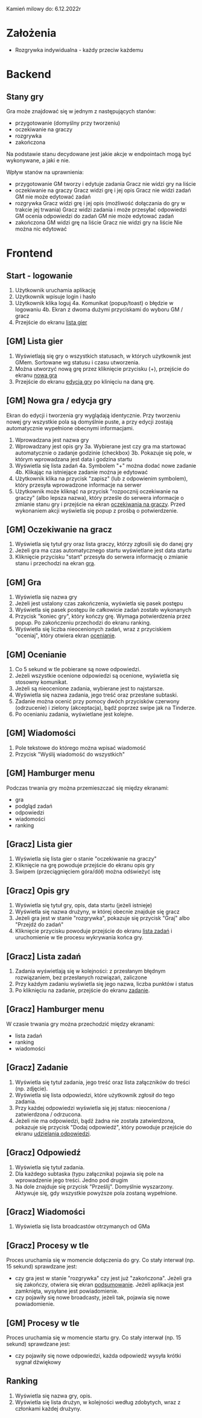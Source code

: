 Kamień milowy do: 6.12.2022r

# Założenia
- Rozgrywka indywidualna - każdy przeciw każdemu

# Backend

## Stany gry
Gra może znajdować się w jednym z następujących stanów:
- przygotowanie (domyślny przy tworzeniu)
- oczekiwanie na graczy
- rozgrywka
- zakończona

Na podstawie stanu decydowane jest jakie akcje w endpointach mogą być wykonywane, a jaki e nie. 

Wpływ stanów na uprawnienia:
- przygotowanie
  GM tworzy i edytuje zadania
  Gracz nie widzi gry na liście
- oczekiwanie na graczy
  Gracz widzi grę i jej opis
  Gracz nie widzi zadań
  GM nie może edytować zadań
- rozgrywka
  Gracz widzi grę i jej opis (możliwość dołączania do gry w trakcie jej trwania)
  Gracz widzi zadania i może przesyłać odpowiedzi
  GM ocenia odpowiedzi do zadań
  GM nie może edytować zadań
- zakończona
  GM widzi grę na liście
  Gracz nie widzi gry na liście
  Nie można nic edytować

  
# Frontend

## Start - logowanie
1. Użytkownik uruchamia aplikację
2. Użytkownik wpisuje login i hasło
3. Użytkownik klika loguj
4a. Komunikat (popup/toast) o błędzie w logowaniu
4b. Ekran z dwoma dużymi przyciskami do wyboru GM / gracz
5. Przejście do ekranu [lista gier](#lista-gier)

## [GM] Lista gier
1. Wyświetlają się gry o wszystkich statusach, w których użytkownik jest GMem. Sortowane wg statusu i czasu utworzenia.
2. Można utworzyć nową grę przez kliknięcie przycisku (+), przejście do ekranu [nowa gra](#nowa-gra)
3. Przejście do ekranu [edycja gry](#edycja-gry) po klinięciu na daną grę.

## [GM] Nowa gra / edycja gry
Ekran do edycji i tworzenia gry wyglądają identycznie. Przy tworzeniu nowej gry wszystkie pola są domyślnie puste, a przy edycji zostają automatycznie wypełnione obecnymi informacjami.
1. Wprowadzana jest nazwa gry
2. Wprowadzany jest opis gry
3a. Wybierane jest czy gra ma startować automatycznie o zadanje godzinie (checkbox)
3b. Pokazuje się pole, w którym wprowadzana jest data i godzina startu
4. Wyświetla się lista zadań
4a. Symbolem "+" można dodać nowe zadanie
4b. Klikając na istniejące zadanie można je edytować
5. Użytkownik klika na przycisk "zapisz" (lub z odpowienim symbolem), który przesyła wprowadzone informacje na serwer
6. Użytkownik może kliknąć na przycisk "rozpocznij oczekiwanie na graczy" (albo lepsza nazwa), który prześle do serwera informacje o zmianie stanu gry i przejście na ekran [oczekiwania na graczy](). Przed wykonaniem akcji wyświetla się popup z prośbą o potwierdzenie.

## [GM] Oczekiwanie na gracz
1. Wyświetla się tytuł gry oraz lista graczy, którzy zgłosili się do danej gry
2. Jeżeli gra ma czas automatycznego startu wyświetlane jest data startu
3. Kliknięcie przycisku "start" przesyła do serwera informację o zmianie stanu i przechodzi na ekran [gra]().

## [GM] Gra
1. Wyświetla się nazwa gry
2. Jeżeli jest ustalony czas zakończenia, wyświetla się pasek postępu
3. Wyświetla się pasek postępu ile całkowicie zadań zostało wykonanych
4. Przycisk "koniec gry", który kończy grę. Wymaga potwierdzenia przez popup. Po zakończeniu przechodzi do ekranu ranking.
5. Wyświetla się liczba nieocenionych zadań, wraz z przyciskiem "oceniaj", który otwiera ekran [ocenianie](). 

## [GM] Ocenianie 
1. Co 5 sekund w tle pobierane są nowe odpowiedzi.
2. Jeżeli wszystkie ocenione odpowiedzi są ocenione, wyświetla się stosowny komunikat.
3. Jeżeli są nieocenione zadania, wybierane jest to najstarsze.
4. Wyświetla się nazwa zadania, jego treść oraz przesłane subtaski.
5. Zadanie można ocenić przy pomocy dwóch przycisków czerwony (odrzucenie) i zielony (akceptacja), bądź poprzez swipe jak na Tinderze.
6. Po ocenianiu zadania, wyświetlane jest kolejne.

## [GM] Wiadomości
1. Pole tekstowe do którego można wpisać wiadomość
2. Przycisk "Wyślij wiadomość do wszystkich"

## [GM] Hamburger menu
Podczas trwania gry można przemieszczać się między ekranami:
- gra
- podgląd zadań
- odpowiedzi
- wiadomości
- ranking

## [Gracz] Lista gier
1. Wyświetla się lista gier o stanie "oczekiwanie na graczy"
2. Kliknięcie na grę powoduje przejście do ekranu opis gry
3. Swipem (przeciągnięciem góra/dół) można odświeżyć istę

## [Gracz] Opis gry
1. Wyświetla się tytuł gry, opis, data startu (jeżeli istnieje)
2. Wyświetla się nazwa drużyny, w której obecnie znajduje się gracz
3. Jeżeli gra jest w stanie "rozgrywka", pokazuje się przycisk "Graj" albo "Przejdź do zadań"
4. Kliknięcie przycisku powoduje przejście do ekranu [lista zadań]() i uruchomienie w tle procesu wykrywania końca gry.

## [Gracz] Lista zadań
1. Zadania wyświetlają się w kolejności: z przesłanym błędnym rozwiązaniem, bez przesłanych rozwiązań, zaliczone
2. Przy każdym zadaniu wyświetla się jego nazwa, liczba punktów i status
3. Po kliknięciu na zadanie, przejście do ekranu [zadanie]().

## [Gracz] Hamburger menu
W czasie trwania gry można przechodzić między ekranami:
- lista zadań
- ranking
- wiadomości

## [Gracz] Zadanie
1. Wyświetla się tytuł zadania, jego treść oraz lista załączników do treści (np. zdjęcie).
2. Wyświetla się lista odpowiedzi, które użytkownik zgłosił do tego zadania.
3. Przy każdej odpowiedzi wyświetla się jej status: nieoceniona / zatwierdzona / odrzucona.
4. Jeżeli nie ma odpowiedzi, bądź żadna nie została zatwierdzona, pokazuje się przycisk "Dodaj odpowiedź", który powoduje przejście do ekranu [udzielania odpowiedzi]().

## [Gracz] Odpowiedź
1. Wyświetla się tytuł zadania.
2. Dla każdego subtaska (typu załącznika) pojawia się pole na wprowadzenie jego treści. Jedno pod drugim
3. Na dole znajduje się przycisk "Prześlij". Domyślnie wyszarzony. Aktywuje się, gdy wszystkie powyższe pola zostaną wypełnione.


## [Gracz] Wiadomości
1. Wyświetla się lista broadcastów otrzymanych od GMa

## [Gracz] Procesy w tle
Proces uruchamia się w momencie dołączenia do gry. Co stały interwał (np. 15 sekund) sprawdzane jest:
- czy gra jest w stanie "rozgrywka" czy jest już "zakończona". Jeżeli gra się zakończy, otwiera się ekran [podsumowanie](). Jeżeli aplikacja jest zamknięta, wysyłane jest powiadomienie.
- czy pojawiły się nowe broadcasty, jeżeli tak, pojawia się nowe powiadomienie.

## [GM] Procesy w tle
Proces uruchamia się w momencie startu gry. Co stały interwał (np. 15 sekund) sprawdzane jest:
- czy pojawiły się nowe odpowiedzi, każda odpowiedź wysyła krótki sygnał dźwiękowy


## Ranking
1. Wyświetla się nazwa gry, opis.
2. Wyświetla się lista drużyn, w kolejności według zdobytych, wraz z członkami każdej drużyny.
